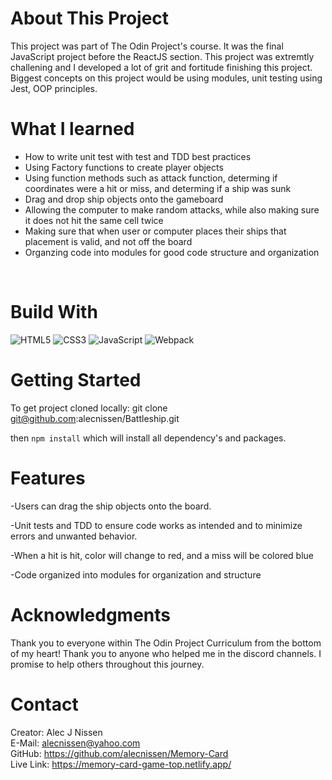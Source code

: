 <h1>About This Project</h1> 
This project was part of The Odin Project's course. It was the final JavaScript project before the ReactJS section. This project was extremtly challening and I developed a lot of grit and fortitude finishing this project. Biggest concepts on this project would be using modules, unit testing using Jest, OOP principles. 

<br> 

<h1>What I learned</h1>
    <ul>
    <li>How to write unit test with test and TDD best practices</li>
    <li>Using Factory functions to create player objects</li>
    <li>Using function methods such as attack function, determing if coordinates were a hit or miss, and determing if a ship was sunk</li>
    <li>Drag and drop ship objects onto the gameboard</li>
    <li>Allowing the computer to make random attacks, while also making sure it does not hit the same cell twice</li>
    <li>Making sure that when user or computer places their ships that placement is valid, and not off the board</li>
    <li>Organzing code into modules for good code structure and organization</li>
    </ul>
<br> 

 <h1>Build With</h1>

 
 
 ![HTML5](https://img.shields.io/badge/html5-%23E34F26.svg?style=for-the-badge&logo=html5&logoColor=white) 
![CSS3](https://img.shields.io/badge/css3-%231572B6.svg?style=for-the-badge&logo=css3&logoColor=white) 
![JavaScript](https://img.shields.io/badge/javascript-%23323330.svg?style=for-the-badge&logo=javascript&logoColor=%23F7DF1E)
![Webpack](https://img.shields.io/badge/webpack-%238DD6F9.svg?style=for-the-badge&logo=webpack&logoColor=black)


<h1>Getting Started</h1>

To get project cloned locally: git clone git@github.com:alecnissen/Battleship.git

then ``` npm install ``` which will install all dependency's and packages.

<h1>Features</h1>

-Users can drag the ship objects onto the board. 

-Unit tests and TDD to ensure code works as intended and to minimize errors and unwanted behavior. 

-When a hit is hit, color will change to red, and a miss will be colored blue 

-Code organized into modules for organization and structure





<h1>Acknowledgments</h1> Thank you to everyone within The Odin Project Curriculum from the bottom of my heart! Thank you to anyone who helped me in the discord channels. I promise to help others throughout this journey. 

<h1>Contact</h1>

Creator: Alec J Nissen 
<br>
E-Mail: alecnissen@yahoo.com
<br>
GitHub: https://github.com/alecnissen/Memory-Card
<br>
Live Link: https://memory-card-game-top.netlify.app/
